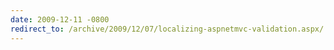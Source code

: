 ```yaml
---
date: 2009-12-11 -0800
redirect_to: /archive/2009/12/07/localizing-aspnetmvc-validation.aspx/
---
```

